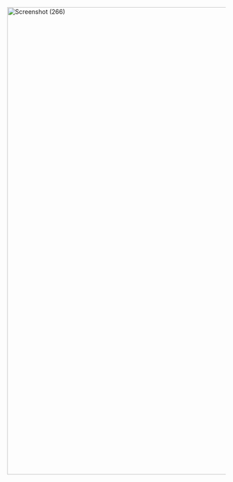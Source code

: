 <img width="1920" height="1080" alt="Screenshot (266)" src="https://github.com/user-attachments/assets/75b746cd-ab5e-490f-9fad-d5c61de2a424" />
